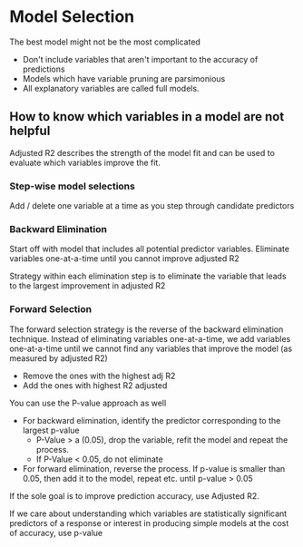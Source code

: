 # Model Selection

The best model might not be the most complicated

- Don't include variables that aren't important to the accuracy of predictions
- Models which have variable pruning are parsimonious
- All explanatory variables are called full models.

## How to know which variables in a model are not helpful

Adjusted R2 describes the strength of the model fit and can be used to evaluate which variables improve the fit.

### Step-wise model selections

Add / delete one variable at a time as you step through candidate predictors

### Backward Elimination

Start off with model that includes all potential predictor variables. Eliminate variables one-at-a-time until you cannot improve adjusted R2

Strategy within each elimination step is to eliminate the variable that leads to the largest improvement in adjusted R2

### Forward Selection

The forward selection strategy is the reverse of the backward elimination technique. Instead of eliminating variables one-at-a-time, we add variables one-at-a-time until we cannot find any variables that improve the model (as measured by adjusted R2)

- Remove the ones with the highest adj R2
- Add the ones with highest R2 adjusted

You can use the P-value approach as well

- For backward elimination, identify the predictor corresponding to the largest p-value
    - P-Value > a (0.05), drop the variable, refit the model and repeat the process.
    - If P-Value < 0.05, do not eliminate
- For forward elimination, reverse the process. If p-value is smaller than 0.05, then add it to the model, repeat etc. until p-value > 0.05

If the sole goal is to improve prediction accuracy, use Adjusted R2.

If we care about understanding which variables are statistically significant predictors of a response or interest in producing simple models at the cost of accuracy, use p-value